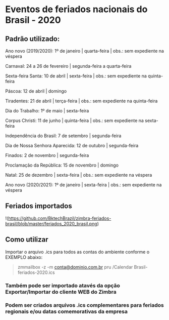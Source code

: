 # Eventos de feriados nacionais do Brasil - 2020

## Padrão utilizado:

Ano novo (2019/2020): 1º de janeiro | quarta-feira | obs.: sem expediente na véspera

Carnaval: 24 a 26 de fevereiro | segunda-feira a quarta-feira

Sexta-feira Santa: 10 de abril | sexta-feira | obs.: sem expediente na quinta-feira

Páscoa: 12 de abril | domingo

Tiradentes: 21 de abril | terça-feira | obs.: sem expediente na quinta-feira

Dia do Trabalho: 1º de maio | sexta-feira

Corpus Christi: 11 de junho | quinta-feira | obs.: sem expediente na sexta-feira

Independência do Brasil: 7 de setembro | segunda-feira

Dia de Nossa Senhora Aparecida: 12 de outubro | segunda-feira

Finados: 2 de novembro | segunda-feira

Proclamação da República: 15 de novembro | domingo

Natal: 25 de dezembro | sexta-feira | obs.: sem expediente na véspera

Ano novo (2020/2021): 1º de janeiro | sexta-feira | obs.: sem expediente na véspera

## Feriados importados

!(https://github.com/BktechBrazil/zimbra-feriados-brasil/blob/master/feriados_2020_brasil.png)

## Como utilizar

Importar o arquivo .ics para todos as contas do ambiente conforme o EXEMPLO abaixo:

> zmmailbox -z -m conta@dominio.com.br pru /Calendar Brasil-feriados-2020.ics

### Também pode ser importado atavés da opção Exportar/Importar do cliente WEB do Zimbra
### Podem ser criados arquivos .ics complementares para feriados regionais e/ou datas comemorativas da empresa
